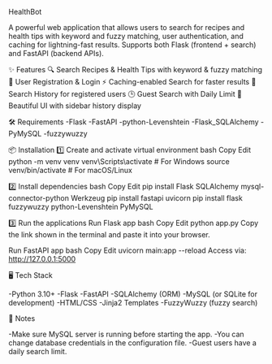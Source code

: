 HealthBot

A powerful web application that allows users to search for recipes and health tips with keyword and fuzzy matching, user authentication, and caching for lightning-fast results.
Supports both Flask (frontend + search) and FastAPI (backend APIs).

✨ Features
🔍 Search Recipes & Health Tips with keyword & fuzzy matching
👤 User Registration & Login
⚡ Caching-enabled Search for faster results
📜 Search History for registered users
🕒 Guest Search with Daily Limit
🎨 Beautiful UI with sidebar history display

🛠 Requirements
-Flask
-FastAPI
-python-Levenshtein
-Flask_SQLAlchemy
-PyMySQL
-fuzzywuzzy

📦 Installation
1️⃣ Create and activate virtual environment
bash
Copy
Edit
python -m venv venv
venv\Scripts\activate    # For Windows
source venv/bin/activate # For macOS/Linux

2️⃣ Install dependencies
bash
Copy
Edit
pip install Flask SQLAlchemy mysql-connector-python Werkzeug
pip install fastapi uvicorn
pip install flask fuzzywuzzy python-Levenshtein PyMySQL

3️⃣ Run the applications
Run Flask app
bash
Copy
Edit
python app.py
Copy the link shown in the terminal and paste it into your browser.

Run FastAPI app
bash
Copy
Edit
uvicorn main:app --reload
Access via: http://127.0.0.1:5000

🖥 Tech Stack

-Python 3.10+
-Flask
-FastAPI
-SQLAlchemy (ORM)
-MySQL (or SQLite for development)
-HTML/CSS
-Jinja2 Templates
-FuzzyWuzzy (fuzzy search)

📌 Notes

-Make sure MySQL server is running before starting the app.
-You can change database credentials in the configuration file.
-Guest users have a daily search limit.


